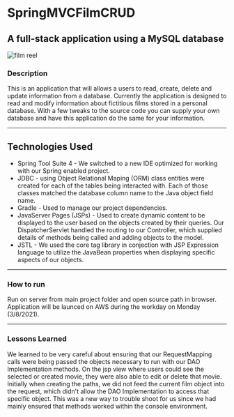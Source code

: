 # SpringMVCFilmCRUD
## A full-stack application using a MySQL database
<img src="http://clipart-library.com/images/6ip5kEGKT.jpg" alt="film reel"/>

### Description
This is an application that will allows a users to read, create, delete and update information from a database. Currently the application is designed to read and modify information about fictitious films stored in a personal database. With a few tweaks to the source code you can supply your own database and have this application do the same for your information.

---

## Technologies Used
* Spring Tool Suite 4 - We switched to a new IDE optimized for working with our Spring enabled project.
* JDBC - using Object Relational Maping (ORM) class entities were created for each of the tables being interacted with. Each of those classes matched the database column name to the Java object field name. 
* Gradle - Used to manage our project dependencies.
* JavaServer Pages (JSPs) - Used to create dynamic content to be displayed to the user based on the objects created by their queries. Our DispatcherServlet handled the routing to our Controller, which supplied details of methods being called and adding objects to the model.
* JSTL - We used the core tag library in conjection with JSP Expression language to utilize the JavaBean properties when displaying specific aspects of our objects.

---

### How to run
Run on server from main project folder and open source path in browser. Application will be launced on AWS during the workday on Monday (3/8/2021).

---

### Lessons Learned
We learned to be very careful about ensuring that our RequestMapping calls were being passed the objects necessary to run with our DAO Implementation methods. On the jsp view where users could see the selected or created movie, they were also able to edit or delete that movie. Initially when creating the paths, we did not feed the current film object into the request, which didn't allow the DAO Implementation to access that specific object. This was a new way to trouble shoot for us since we had mainly ensured that methods worked within the console environment. 